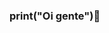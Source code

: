 ### print("Oi gente")👋

<!--
**lytaveira/lytaveira** is a ✨ _special_ ✨ repository because its `README.md` (this file) appears on your GitHub profile.

Here are some ideas to get you started:

- 🔭 Programadora iniciante✨
- 👯 Cursando faculdade de Engenharia de Software✨
- 🤔 18 anos✨
- 💬 Uma página pra aprendizados e treinos✨
- 📫 Linkedin:
-->

